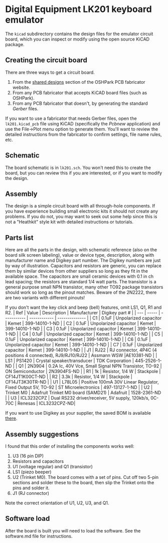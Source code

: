 # Digital Equipment LK201 keyboard emulator

The `kicad` subdirectory contains the design files for the emulator circuit board, which you can inspect or modify using the open source KiCAD package.

## Creating the circuit board

There are three ways to get a circuit board.
1. From the [shared designs](https://oshpark.com/shared_projects/zDjWDDDL "LK201 emulator") section of the OSHPark PCB fabricator website.
2. From any PCB fabricator that accepts KiCAD board files (such as OSHPark).
3. From any PCB fabricator that doesn't, by generating the standard *Gerber* files.

If you want to use a fabricator that needs Gerber files, open the `lk201.kicad_pcb` file using KiCAD (specifically the *Pcbnew* application) and use the File->Plot menu option to generate them.  You'll want to review the detailed instructions from the fabricator to confirm settings, file name rules, etc.

## Schematic

The board schematic is in `lk201.sch`.  You won't need this to create the board, but you can review this if you are interested, or if you want to modify the design.

## Assembly

The design is a simple circuit board with all through-hole components.  If you have experience building small electronic kits it should not create any problems.  If you do not, you may want to seek out some help since this is not a "Heathkit" style kit with detailed instructions or tutorials.

## Parts list

Here are all the parts in the design, with schematic reference (also on the board silk screen labeling), value or device type, description, along with manufacturer name and Digikey part number.  The Digikey numbers are just by way of illustration.  Capacitors and resistors are generic, you can replace them by similar devices from other suppliers so long as they fit in the available space.  The capacitors  are small ceramic devices with 0.1 in ch lead spacing; the resistors are standard 1/4 watt parts.  The transistor is a general purpose small NPN transistor, many other TO92 package transistors should work so long as the pinout matches.  Beware of the 2N2222, there are two variants with different pinouts!

If you don't want the key click and beep (bell) features, omit LS1, Q1, R1 and R2.
| Ref | Value | Description | Manufacturer | Digikey part # |
| --- | ----- | ----------- | ------------ | -------------- |
| C1 | 0.1uF | Unpolarized capacitor | Kemet | 399-14010-1-ND​ |
| C2 | 0.1uF | Unpolarized capacitor | Kemet | 399-14010-1-ND​ |
| C3 | 0.1uF | Unpolarized capacitor | Kemet | 399-14010-1-ND​ |
| C4 | 0.1uF | Unpolarized capacitor | Kemet | 399-14010-1-ND​ |
| C5 | 0.1uF | Unpolarized capacitor | Kemet | 399-14010-1-ND​ |
| C6 | 0.1uF | Unpolarized capacitor | Kemet | 399-14010-1-ND​ |
| C7 | 0.1uF | Unpolarized capacitor | Kemet | 399-14010-1-ND​ |
| J1 | RJ22 | RJ connector, 4P4C (4 positions 4 connected), RJ9/RJ10/RJ22 | Assmann WSW | ​AE10381-ND |
| LS1 | PS1420 | Crystal speaker/transducer | TDK Corporation | ​445-2526-1-ND |
| Q1 | 2N3904 | 0.2A Ic, 40V Vce, Small Signal NPN Transistor, TO-92 | ON Semiconductor | 2N3904FS-ND |
| R1 | 1k | Resistor, 1/4 W | Stackpole | CF14JT1K00CT-ND |
| R2 | 3.3k | Resistor, 1/4 W | Stackpole | CF14JT3K30TR-ND |
| U1 | L78L05 | Positive 100mA 30V Linear Regulator, Fixed Output 5V, TO-92 | ST Microelectronics | 497-13127-1-ND |
| U2 | Trinket M0 | Adafruit Trinket M0 board (SAMD21) | Adafruit | 1528-2361-ND |
| U3 | ICL3232CPZ | Dual RS232 driver/receiver, 5V supply, 120kb/s, 0C-70C | Renesas | ICL3232CPZ-ND​ |

If you want to use Digikey as your supplier, the saved BOM is available [there](https://www.digikey.com/short/zrhrcz "Digikey BOM").

## Assembly suggestions

I found that this order of installing the components works well:
1. U3 (16 pin DIP)
2. Resistors and capacitors
3. U1 (voltage regular) and Q1 (transistor)
4. LS1 (piezo beeper)
5. U2 (Trinket M0).  The board comes with a set of pins.  Cut off two 5-pin sections and solder these to the board, then slip the Trinket onto the pins and solder it.
6. J1 (RJ connector)

Note the correct orientation of U1, U2, U3, and Q1.

## Software load

After the board is built you will need to load the software.  See the software.md file for instructions.

